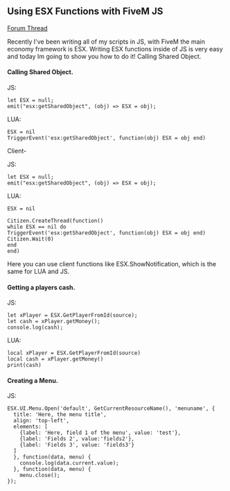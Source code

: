 ## Using ESX Functions with FiveM JS

[Forum Thread]()

Recently I've been writing all of my scripts in JS, with FiveM the main economy framework is ESX. Writing ESX functions inside of JS is very easy and today Im going to show you how to do it!
Calling Shared Object.


#### Calling Shared Object.

JS:
```
let ESX = null;
emit("esx:getSharedObject", (obj) => ESX = obj);
```
LUA:
```
ESX = nil
TriggerEvent('esx:getSharedObject', function(obj) ESX = obj end)
```
Client-

JS:
```
let ESX = null;
emit("esx:getSharedObject", (obj) => ESX = obj);
```

LUA:
```
ESX = nil

Citizen.CreateThread(function()
while ESX == nil do
TriggerEvent('esx:getSharedObject', function(obj) ESX = obj end)
Citizen.Wait(0)
end
end)
```

Here you can use client functions like ESX.ShowNotification, which is the same for LUA and JS.

#### Getting a players cash.

JS:
```
let xPlayer = ESX.GetPlayerFromId(source);
let cash = xPlayer.getMoney();
console.log(cash);
```
LUA:
```
local xPlayer = ESX.GetPlayerFromId(source)
local cash = xPlayer.getMoney()
print(cash)
```

#### Creating a Menu.

JS:
```
ESX.UI.Menu.Open('default', GetCurrentResourceName(), 'menuname', {
  title: 'Here, the menu title',
  align: 'top-left',
  elements: [
    {label: 'Here, field 1 of the menu', value: 'test'},
    {label: 'Fields 2', value:'fields2'},
    {label: 'Fields 3', value: 'fields3'}
  ]
  }, function(data, menu) {
    console.log(data.current.value);
  }, function(data, menu) {
    menu.close();
});
```
